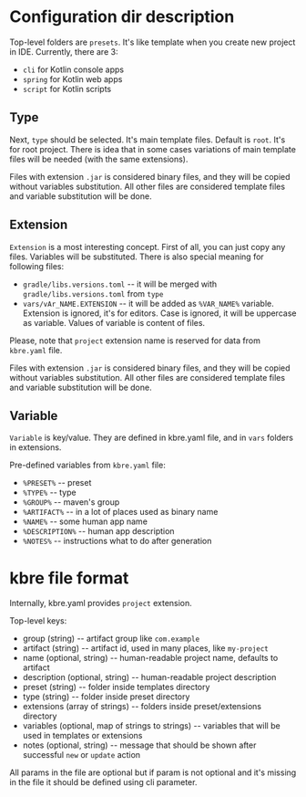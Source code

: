# Configuration dir description

Top-level folders are `presets`. It's like template when you create new project in IDE. Currently, there are 3:

- `cli` for Kotlin console apps
- `spring` for Kotlin web apps
- `script` for Kotlin scripts

## Type

Next, `type` should be selected. It's main template files. Default is `root`. It's for root project. There is
idea that in some cases variations of main template files will be needed (with the same extensions).

Files with extension `.jar` is considered binary files, and they will be copied without variables substitution.
All other files are considered template files and variable substitution will be done.

## Extension

`Extension` is a most interesting concept. First of all, you can just copy any files. Variables will be substituted.
There is also special meaning for following files:

- `gradle/libs.versions.toml` -- it will be merged with `gradle/libs.versions.toml` from `type`
- `vars/vAr_NAME.EXTENSION` -- it will be added as `%VAR_NAME%` variable. Extension is ignored, it's for editors.
Case is ignored, it will be uppercase as variable. Values of variable is content of files.

Please, note that `project` extension name is reserved for data from `kbre.yaml` file.

Files with extension `.jar` is considered binary files, and they will be copied without variables substitution.
All other files are considered template files and variable substitution will be done.

## Variable

`Variable` is key/value. They are defined in kbre.yaml file, and in `vars` folders in extensions.

Pre-defined variables from `kbre.yaml` file:

- `%PRESET%` -- preset
- `%TYPE%` -- type
- `%GROUP%` -- maven's group
- `%ARTIFACT%` -- in a lot of places used as binary name
- `%NAME%` -- some human app name
- `%DESCRIPTION%` -- human app description
- `%NOTES%` -- instructions what to do after generation

# kbre file format

Internally, kbre.yaml provides `project` extension.

Top-level keys:

- group (string) -- artifact group like `com.example`
- artifact (string) -- artifact id, used in many places, like `my-project`
- name (optional, string) -- human-readable project name, defaults to artifact
- description (optional, string) -- human-readable project description
- preset (string) -- folder inside templates directory
- type (string) -- folder inside preset directory
- extensions (array of strings) -- folders inside preset/extensions directory
- variables (optional, map of strings to strings) -- variables that will be used in templates or extensions
- notes (optional, string) -- message that should be shown after successful `new` or `update` action

All params in the file are optional but if param is not optional and it's missing in the file it should be defined
using cli parameter.
